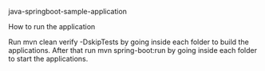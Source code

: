 java-springboot-sample-application

How to run the application

Run mvn clean verify -DskipTests by going inside each folder to build the applications.
After that run mvn spring-boot:run by going inside each folder to start the applications.
